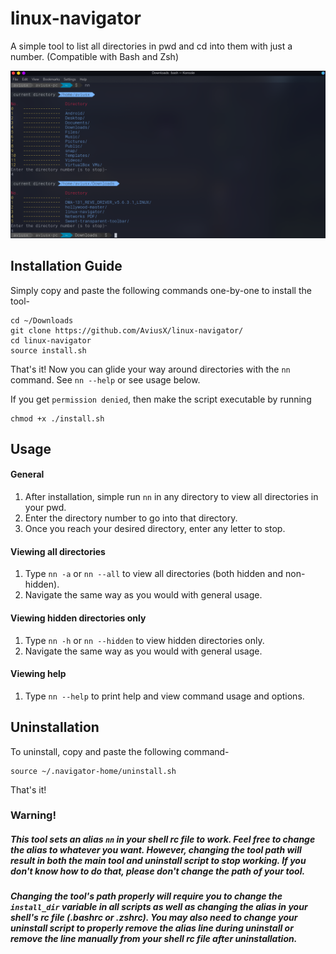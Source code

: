 # linux-navigator
A simple tool to list all directories in pwd and cd into them with just a number. (Compatible with Bash and Zsh)

![](/images/preview.png)

## Installation Guide

Simply copy and paste the following commands one-by-one to install the tool-
```
cd ~/Downloads
git clone https://github.com/AviusX/linux-navigator/
cd linux-navigator
source install.sh
```
That's it! Now you can glide your way around directories with the `nn` command. See `nn --help` or see usage below.

If you get `permission denied`, then make the script executable by running
```
chmod +x ./install.sh
```

## Usage

  #### General

   1. After installation, simple run `nn` in any directory to view all directories in your pwd.
   2. Enter the directory number to go into that directory.
   3. Once you reach your desired directory, enter any letter to stop.
   
  #### Viewing all directories
   1. Type `nn -a` or `nn --all` to view all directories (both hidden and non-hidden).
   2. Navigate the same way as you would with general usage.
   
  #### Viewing hidden directories only
   1. Type `nn -h` or `nn --hidden` to view hidden directories only.
   2. Navigate the same way as you would with general usage.
   
  #### Viewing help
   1. Type `nn --help` to print help and view command usage and options.

## Uninstallation

To uninstall, copy and paste the following command-
```
source ~/.navigator-home/uninstall.sh
```
That's it! 

### Warning!

##### This tool sets an alias `nn` in your shell rc file to work. Feel free to change the alias to whatever you want. However, changing the tool path will result in both the main tool and uninstall script to stop working. If you don't know how to do that, please don't change the path of your tool.

##### Changing the tool's path properly will require you to change the `install_dir` variable in all scripts as well as changing the alias in your shell's rc file (.bashrc or .zshrc). You may also need to change your uninstall script to properly remove the alias line during uninstall or remove the line manually from your shell rc file after uninstallation.
